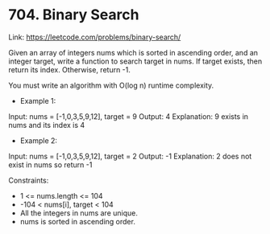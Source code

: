 # 704. Binary Search


Link: https://leetcode.com/problems/binary-search/

Given an array of integers nums which is sorted in ascending order, and an integer target, write a function to search target in nums. If target exists, then return its index. Otherwise, return -1.

You must write an algorithm with O(log n) runtime complexity.

- Example 1:

Input: nums = [-1,0,3,5,9,12], target = 9
Output: 4
Explanation: 9 exists in nums and its index is 4

- Example 2:

Input: nums = [-1,0,3,5,9,12], target = 2
Output: -1
Explanation: 2 does not exist in nums so return -1
 
Constraints:

- 1 <= nums.length <= 104
- -104 < nums[i], target < 104
- All the integers in nums are unique.
- nums is sorted in ascending order.
